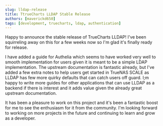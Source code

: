 ```yaml
---
slug: lldap-release
title: TtrueCharts LLDAP Stable Release
authors: [maverickd650]
tags: [development, truecharts, ldap, authentication]
---
```


Happy to announce the stable release of TrueCharts LLDAP! I've been squirreling away on this for a few weeks now so I'm glad it's finally ready for release.

I have added a guide for Authelia which seems to have worked very well to smooth implementation for users given it is meant to be a simple LDAP implementation. The upstream documentation is fantastic already, but I've added a few extra notes to help users get started in TrueNAS SCALE as LLDAP has few more quirky defaults that can catch users off guard. I;m happy to write more guides for other applications that can use LLDAP as a backend if there is interest and it adds value given the already great upstream documentation.

It has been a pleasure to work on this project and it's been a fantastic boost for me to see the enthusiasm for it from the community. I'm looking forward to working on more projects in the future and continuing to learn and grow as a developer.
